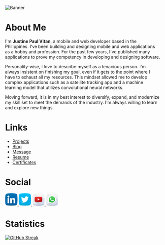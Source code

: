 ![Banner](https://res.cloudinary.com/dhv9gcew6/image/upload/q_auto/v1657134977/others/GitHub/cat_gxmy97.gif)


# About Me


I'm **Justine Paul Vitan**, a mobile and web developer based in the Philippines. I've been building and designing mobile and web applications as a hobby and profession. For the past few years, I've published many applications to prove my competency in developing and designing software.


Personality-wise, I love to describe myself as a tenacious person. I'm always insistent on finishing my goal, even if it gets to the point where I have to exhaust all my resources. This mindset allowed me to develop complex applications such as a satellite tracking app and a machine learning model that utilizes convolutional neural networks.


Moving forward, it is in my best interest to diversify, expand, and modernize my skill set to meet the demands of the industry. I'm always willing to learn and explore new things.


# Links


- [Projects](https://jpvitan.com/portfolio)
- [Blog](https://jpvitan.com/blog)
- [Message](https://jpvitan.com/contact)
- [Resume](https://drive.google.com/file/d/1CSINyY0zE48QMUpAPvxsUSSJfnGJ0Nk9/view)
- [Certificates](https://drive.google.com/drive/folders/1XhgPGvFUXtb_99ATdpOCHK0p0pUJ3NZz)


# Social


<a href="https://www.linkedin.com/in/jpvitan">
    <img src="https://github.com/jpvitan/jpvitan/blob/main/icons/linkedin.png"
        alt="LinkedIn" width="40" height="40" />
</a>
<a href="https://twitter.com/jpvitan_dev">
    <img src="https://github.com/jpvitan/jpvitan/blob/main/icons/twitter.png"
        alt="Twitter" width="40" height="40" />
</a>
<a href="https://www.youtube.com/channel/UCTTsnWdE4HSmC7He74GxzrA">
    <img src="https://github.com/jpvitan/jpvitan/blob/main/icons/youtube.png"
        alt="YouTube" width="40" height="40" />
</a>
<a href="https://api.whatsapp.com/send/?phone=639661869258&text&app_absent=0">
    <img src="https://github.com/jpvitan/jpvitan/blob/main/icons/whatsapp.png"
        alt="WhatsApp" width="40" height="40" />
</a>


# Statistics


[![GitHub Streak](https://streak-stats.demolab.com/?user=jpvitan&hide_border=true&theme=dark)](https://git.io/streak-stats)